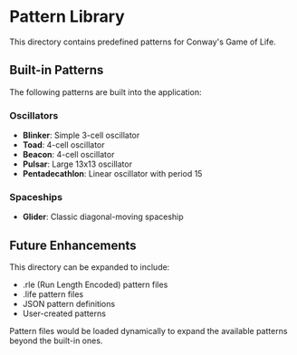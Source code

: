# Pattern Library

This directory contains predefined patterns for Conway's Game of Life.

## Built-in Patterns

The following patterns are built into the application:

### Oscillators
- **Blinker**: Simple 3-cell oscillator
- **Toad**: 4-cell oscillator
- **Beacon**: 4-cell oscillator
- **Pulsar**: Large 13x13 oscillator
- **Pentadecathlon**: Linear oscillator with period 15

### Spaceships
- **Glider**: Classic diagonal-moving spaceship

## Future Enhancements

This directory can be expanded to include:
- .rle (Run Length Encoded) pattern files
- .life pattern files
- JSON pattern definitions
- User-created patterns

Pattern files would be loaded dynamically to expand the available patterns beyond the built-in ones.